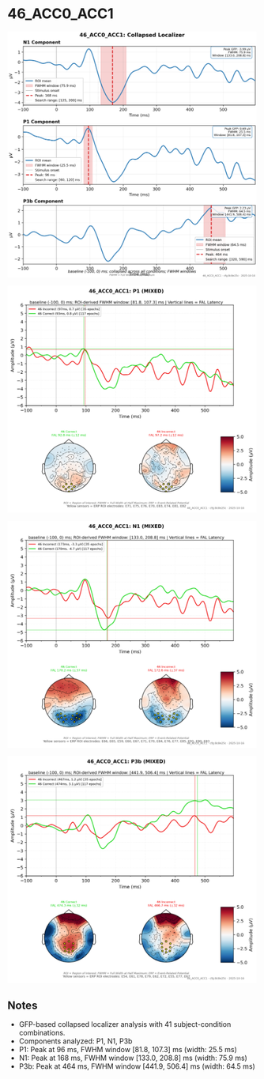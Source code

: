 # 46_ACC0_ACC1

![figure](docs/assets/plots/46_ACC0_ACC1/46_ACC0_ACC1-collapsed_localizer.png)

![figure](docs/assets/plots/46_ACC0_ACC1/46_ACC0_ACC1-P1.png)

![figure](docs/assets/plots/46_ACC0_ACC1/46_ACC0_ACC1-N1.png)

![figure](docs/assets/plots/46_ACC0_ACC1/46_ACC0_ACC1-P3b.png)


## Notes

- GFP-based collapsed localizer analysis with 41 subject-condition combinations.
- Components analyzed: P1, N1, P3b
- P1: Peak at 96 ms, FWHM window [81.8, 107.3] ms (width: 25.5 ms)
- N1: Peak at 168 ms, FWHM window [133.0, 208.8] ms (width: 75.9 ms)
- P3b: Peak at 464 ms, FWHM window [441.9, 506.4] ms (width: 64.5 ms)
